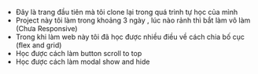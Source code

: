 - Đây là trang đầu tiên mà tôi clone lại trong quá trình tự học của mình
- Project này tôi làm trong khoảng 3 ngày , lúc nào rảnh thì bắt làm vô làm (Chưa Responsive)
- Trong khi làm web này tôi đã học được nhiều điều về cách chia bố cục (flex and grid)
- Học được cách làm button scroll to top
- Học được cách làm modal show and hide
